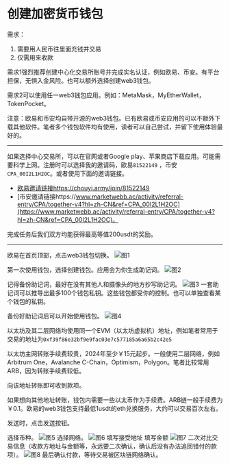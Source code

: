 # 创建加密货币钱包

需求：

1. 需要用人民币往里面充钱并交易
2. 仅需用来收款

需求1强烈推荐创建中心化交易所账号并完成实名认证，例如欧易、币安。有平台担保，无惧入金风险。也可以额外选择创建web3钱包。

需求2可以使用任一web3钱包应用。例如：MetaMask，MyEtherWallet，TokenPocket。

注意：欧易和币安均自带开源的web3钱包。已有欧易或币安应用的可以不额外下载其他软件。笔者多个钱包软件均有使用，读者可以自己尝试，并留下使用体验最好的。

---

如果选择中心交易所，可以在官网或者Google play、苹果商店下载应用。可能需要科学上网。注册时可以选择我的邀请码，欧易`81522149` ，币安`CPA_00I2L1H2OC`。或者使用下面的邀请链接。

- [欧易邀请链接https://chouyi.army/join/81522149](https://chouyi.army/join/81522149)
- [币安邀请链接https://www.marketwebb.ac/activity/referral-entry/CPA/together-v4?hl=zh-CN&ref=CPA_00I2L1H2OC](https://www.marketwebb.ac/activity/referral-entry/CPA/together-v4?hl=zh-CN&ref=CPA_00I2L1H2OC)。

完成任务后我们双方均能获得最高等值200usdt的奖励。

---

欧易在首页顶部，点击web3钱包切换。
![图1](./assets/wallet-1.jpg)

第一次使用钱包，选择创建钱包。应用会为你生成助记词。
![图2](./assets/wallet-2.jpg)

记得备份助记词，最好在没有其他人和摄像头的地方抄写助记词。
![图3](./assets/wallet-3.jpg)
一套助记词可以推导出最多100个钱包私钥。这些钱包都受你的控制。也可以单独查看某个钱包的私钥。

备份好助记词后可以开始使用钱包。
![图4](./assets/wallet-4.jpg)

以太坊及其二层网络均使用同一个EVM（以太坊虚拟机）地址，例如笔者常用于交易的地址为`0xf39f86e32bf9e9fac03e7c577185a6a65b2c42e5` 

以太坊主网转账手续费较贵，2024年至少￥15元起步。一般使用二层网络，例如Arbitrum One，Avalanche C-Chain，Optimism，Polygon。笔者比较常用ARB，因为转账手续费较低。

向该地址转账即可收到款项。

如果想向其他地址转账，钱包内需要一些以太币作为手续费。ARB链一般手续费为￥0.1。欧易的web3钱包支持最低1usdt的eth兑换服务，大约可以交易百次左右。

发送时，点击发送按钮。

选择币种。
![图5](./assets/wallet-5.jpg)
选择网络。
![图6](./assets/wallet-6.jpg)
填写接受地址
填写金额
![图7](./assets/wallet-7.jpg)
二次对比交易信息（收款方地址与金额等，永远要二次确认，确认后没有办法追回错付的款项）。
![图8](./assets/wallet-8.jpg)
最后确认付款，等待交易被区块链网络确认。